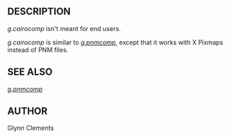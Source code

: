 <h2>DESCRIPTION</h2>

<em>g.cairocomp</em> isn't meant for end users.

<p>
<em>g.cairocomp</em> is similar
to <em><a href="g.pnmcomp.html">g.pnmcomp</a></em>, except that it
works with X Pixmaps instead of PNM files.

<h2>SEE ALSO</h2>

<em>
<a href="g.pnmcomp.html">g.pnmcomp</a>
</em>

<h2>AUTHOR</h2>

Glynn Clements
